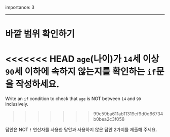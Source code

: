 importance: 3

---

# 바깥 범위 확인하기

<<<<<<< HEAD
`age`(나이)가 `14`세 이상 `90`세 이하에 속하지 않는지를 확인하는 `if`문을 작성하세요.
=======
Write an `if` condition to check that `age` is NOT between `14` and `90` inclusively.
>>>>>>> 99e59ba611ab11319ef9d0d66734b0bea2c3f058

답안은 NOT `!` 연산자를 사용한 답안과 사용하지 않은 답안 2가지를 제출해 주세요.